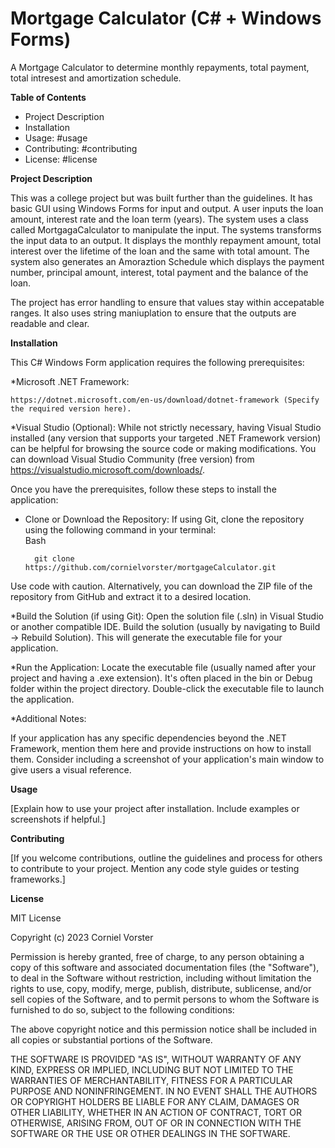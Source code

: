 # Mortgage Calculator (C# + Windows Forms)
A Mortgage Calculator to determine monthly repayments, total payment, total intresest and amortization schedule.


**Table of Contents**

* Project Description
* Installation
* Usage: #usage
* Contributing: #contributing
* License: #license

**Project Description**

This was a college project but was built further than the guidelines. It has basic GUI using Windows Forms for input and output. A user inputs the loan amount, interest rate and the loan term (years). The system uses a class called MortgagaCalculator to manipulate the input. The systems transforms the input data to an output. It displays the monthly repayment amount, total interest over the lifetime of the loan and the same with total amount. The system also generates an Amoraztion Schedule which displays the payment number, principal amount, interest, total payment and the balance of the loan.

The project has error handling to ensure that values stay within accepatable ranges. It also uses string maniuplation to ensure that the outputs are readable and clear. 

**Installation**

This C# Windows Form application requires the following prerequisites:

*Microsoft .NET Framework: 

    https://dotnet.microsoft.com/en-us/download/dotnet-framework (Specify the required version here).

*Visual Studio (Optional): While not strictly necessary, having Visual Studio installed (any version that supports your targeted .NET Framework version) can be helpful for browsing the source code or making modifications. You can download Visual Studio Community (free version) from https://visualstudio.microsoft.com/downloads/.

Once you have the prerequisites, follow these steps to install the application:

* Clone or Download the Repository:
If using Git, clone the repository using the following command in your terminal:     
Bash

        git clone https://github.com/cornielvorster/mortgageCalculator.git
Use code with caution.
Alternatively, you can download the ZIP file of the repository from GitHub and extract it to a desired location.

*Build the Solution (if using Git):
Open the solution file (.sln) in Visual Studio or another compatible IDE.
Build the solution (usually by navigating to Build -> Rebuild Solution). This will generate the executable file for your application.

*Run the Application:
Locate the executable file (usually named after your project and having a .exe extension). It's often placed in the bin or Debug folder within the project directory.
Double-click the executable file to launch the application.

*Additional Notes:

If your application has any specific dependencies beyond the .NET Framework, mention them here and provide instructions on how to install them.
Consider including a screenshot of your application's main window to give users a visual reference.


**Usage**

[Explain how to use your project after installation. Include examples or screenshots if helpful.]

**Contributing**

[If you welcome contributions, outline the guidelines and process for others to contribute to your project. Mention any code style guides or testing frameworks.]

**License**

MIT License

Copyright (c) 2023 Corniel Vorster

Permission is hereby granted, free of charge, to any person obtaining a copy
of this software and associated documentation files (the "Software"), to deal
in the Software without restriction, including without limitation the rights
to use, copy, modify, merge, publish, distribute, sublicense, and/or sell
copies of the Software, and to permit persons to whom the Software is
furnished to do so, subject to the following conditions:

The above copyright notice and this permission notice shall be included in all
copies or substantial portions of the Software.

THE SOFTWARE IS PROVIDED "AS IS", WITHOUT WARRANTY OF ANY KIND, EXPRESS OR
IMPLIED, INCLUDING BUT NOT LIMITED TO THE WARRANTIES OF MERCHANTABILITY,
FITNESS FOR A PARTICULAR PURPOSE AND NONINFRINGEMENT. IN NO EVENT SHALL THE
AUTHORS OR COPYRIGHT HOLDERS BE LIABLE FOR ANY CLAIM, DAMAGES OR OTHER
LIABILITY, WHETHER IN AN ACTION OF CONTRACT, TORT OR OTHERWISE, ARISING FROM,
OUT OF OR IN CONNECTION WITH THE SOFTWARE OR THE USE OR OTHER DEALINGS IN THE
SOFTWARE.

